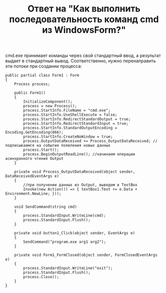 ﻿---
title: "Ответ на \"Как выполнить последовательность команд cmd из WindowsForm?\""
se.owner.user_id: 240512
se.owner.display_name: "MSDN.WhiteKnight"
se.owner.link: "https://ru.stackoverflow.com/users/240512/msdn-whiteknight"
se.answer_id: 978850
se.question_id: 977121
se.post_type: answer
se.score: 0
se.is_accepted: False
---
<p>cmd.exe принимает команды через свой стандартный ввод, а результат выдает в стандартный вывод. Соответственно, нужно перенаправить эти потоки при создании процесса:</p>

<pre><code>public partial class Form1 : Form
{
    Process process;

    public Form1()
    {
        InitializeComponent();
        process = new Process();
        process.StartInfo.FileName = "cmd.exe";
        process.StartInfo.UseShellExecute = false;
        process.StartInfo.RedirectStandardOutput = true;
        process.StartInfo.RedirectStandardInput = true;
        process.StartInfo.StandardOutputEncoding = Encoding.GetEncoding(866);            
        process.StartInfo.CreateNoWindow = true;
        process.OutputDataReceived += Process_OutputDataReceived; //подписываемся на событие появления новых данных
        process.Start();            
        process.BeginOutputReadLine(); //начинаем операции асинхронного чтения Output
    }

    private void Process_OutputDataReceived(object sender, DataReceivedEventArgs e)
    {            
        //при получении данных из Output, выведем в TextBox 
        Invoke(new Action(() =&gt; { textBox1.Text += e.Data + Environment.NewLine; }));            
    }

    void SendCommand(string cmd)
    {
        process.StandardInput.WriteLine(cmd);
        process.StandardInput.Flush();
    }

    private void button1_Click(object sender, EventArgs e)
    {
        SendCommand("program.exe arg1 arg2");
    }

    private void Form1_FormClosed(object sender, FormClosedEventArgs e)
    {
        process.StandardInput.WriteLine("exit");
        process.StandardInput.Flush();
        process.Close();
    }
}  
</code></pre>
